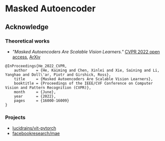 # Masked Autoencoder

## Acknowledge

### Theoretical works

* *"Masked Autoencoders Are Scalable Vision Learners."* 
[CVPR 2022 open access](https://openaccess.thecvf.com/content/CVPR2022/html/He_Masked_Autoencoders_Are_Scalable_Vision_Learners_CVPR_2022_paper.html), 
[ArXiv](https://arxiv.org/abs/2111.06377)

```
@InProceedings{He_2022_CVPR,
    author    = {He, Kaiming and Chen, Xinlei and Xie, Saining and Li, Yanghao and Doll\'ar, Piotr and Girshick, Ross},
    title     = {Masked Autoencoders Are Scalable Vision Learners},
    booktitle = {Proceedings of the IEEE/CVF Conference on Computer Vision and Pattern Recognition (CVPR)},
    month     = {June},
    year      = {2022},
    pages     = {16000-16009}
}
```

### Projects

* [lucidrains/vit-pytorch](https://github.com/lucidrains/vit-pytorch)
* [facebookresearch/mae](https://github.com/facebookresearch/mae)